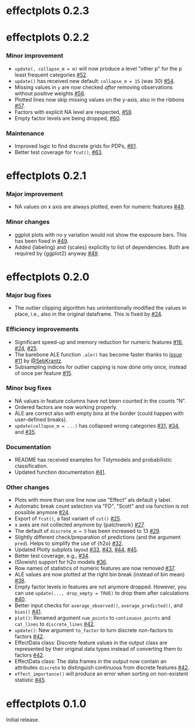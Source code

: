 # effectplots 0.2.3

# effectplots 0.2.2

### Minor improvement

- `update(, collapse_m = m)` will now produce a level "other p" for the p least frequent categories [#52](https://github.com/mayer79/effectplots/pull/52).
- `update()` has received new default: `collapse_m = 15` (was 30) [#54](https://github.com/mayer79/effectplots/pull/54).
- Missing values in `y` are now checked *after* removing observations without positive weights [#56](https://github.com/mayer79/effectplots/pull/56).
- Plotted lines now skip missing values on the y-axis, also in the ribbons [#57](https://github.com/mayer79/effectplots/pull/57).
- Factors with explicit NA level are respected, [#59](https://github.com/mayer79/effectplots/pull/59).
- Empty factor levels are being dropped, [#60](https://github.com/mayer79/effectplots/pull/60).

### Maintenance

- Improved logic to find discrete grids for PDPs, [#61](https://github.com/mayer79/effectplots/pull/61).
- Better test coverage for `fcut()`, [#63](https://github.com/mayer79/effectplots/pull/63).

# effectplots 0.2.1

### Major improvement

- NA values on x axis are always plotted, even for numeric features [#49](https://github.com/mayer79/effectplots/pull/49).

### Minor changes

- ggplot plots with no y variation would not show the exposure bars. This has been fixed in [#49](https://github.com/mayer79/effectplots/pull/49).
- Added {labeling} and {scales} explicitly to list of dependencies. Both are required by {ggplot2} anyway [#49](https://github.com/mayer79/effectplots/pull/49). 

# effectplots 0.2.0

### Major bug fixes

- The outlier clipping algorithm has unintentionally modified the values in place, i.e., also in the original dataframe. This is fixed by [#24](https://github.com/mayer79/effectplots/pull/24).

### Efficiency improvements

- Significant speed-up and memory reduction for numeric features [#16](https://github.com/mayer79/effectplots/pull/16), [#24](https://github.com/mayer79/effectplots/pull/24), [#25](https://github.com/mayer79/effectplots/pull/25).
- The barebone ALE function `.ale()` has become faster thanks to [issue #11](https://github.com/mayer79/effectplots/issues/11) by [@SebKrantz](https://github.com/SebKrantz).
- Subsampling indices for outlier capping is now done only once, instead of once per feature [#15](https://github.com/mayer79/effectplots/pull/15).

### Minor bug fixes

- NA values in feature columns have not been counted in the counts "N".
- Ordered factors are now working properly.
- ALE are correct also with empty bins at the border (could happen with user-defined breaks).
- `update(collapse_m = ...)` has collapsed wrong categories [#31](https://github.com/mayer79/effectplots/pull/31), [#34](https://github.com/mayer79/effectplots/pull/34), and [#35](https://github.com/mayer79/effectplots/pull/36).

### Documentation

- README has received examples for Tidymodels and probabilistic classification.
- Updated function documentation [#41](https://github.com/mayer79/effectplots/pull/41).

### Other changes

- Plots with more than one line now use "Effect" als default y label.
- Automatic break count selection via "FD", "Scott" and via function is not possible anymore [#24](https://github.com/mayer79/effectplots/pull/24).
- Export of `fcut()`, a fast variant of `cut()` [#25](https://github.com/mayer79/effectplots/pull/25).
- x axes are not collected anymore by {patchwork} [#27](https://github.com/mayer79/effectplots/pull/27).
- The default of `discrete_m = 5` has been increased to 13 [#29](https://github.com/mayer79/effectplots/pull/29).
- Slightly different check/preparation of predictions (and the argument `pred`). Helps to simplify the use of {h2o} [#32](https://github.com/mayer79/effectplots/pull/32).
- Updated Plotly subplots layout [#33](https://github.com/mayer79/effectplots/pull/33), [#43](https://github.com/mayer79/effectplots/pull/43), [#44](https://github.com/mayer79/effectplots/pull/44), [#45](https://github.com/mayer79/effectplots/pull/45).
- Better test coverage, e.g., [#34](https://github.com/mayer79/effectplots/pull/34).
- (Slowish) support for h2o models [#36](https://github.com/mayer79/effectplots/pull/36).
- Row names of statistics of numeric features are now removed [#37](https://github.com/mayer79/effectplots/pull/37).
- ALE values are now plotted at the right bin break (instead of bin mean) [#38](https://github.com/mayer79/effectplots/pull/38).
- Empty factor levels in features are not anymore dropped. However, you can use `update(..., drop_empty = TRUE)` to drop them after calculations [#40](https://github.com/mayer79/effectplots/pull/40).
- Better input checks for `average_observed()`, `average_predicted()`, and `bias()` [#41](https://github.com/mayer79/effectplots/pull/41).
- `plot()`: Renamed argument `num_points` to `continuous_points` and `cat_lines` to `discrete_lines`  [#42](https://github.com/mayer79/effectplots/pull/42).
- `update()`: New argument `to_factor` to turn discrete non-factors to factors [#42](https://github.com/mayer79/effectplots/pull/42).
- EffectData class: Discrete feature values in the output class are represented by their original data types instead of converting them to factors [#42](https://github.com/mayer79/effectplots/pull/42).
- EffectData class: The data.frames in the output now contain an attributes `discrete` to distinguish continuous from discrete features [#42](https://github.com/mayer79/effectplots/pull/42).
- `effect_importance()` will produce an error when sorting on non-existent statistic [#45](https://github.com/mayer79/effectplots/pull/45).

# effectplots 0.1.0

Initial release.

